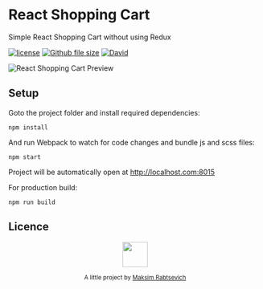 # React Shopping Cart

Simple React Shopping Cart without using Redux

[![license](https://img.shields.io/github/license/mashape/apistatus.svg)](https://github.com/sivadass/react-shopping-cart) [![Github file size](https://img.shields.io/github/size/webcaetano/craft/build/phaser-craft.min.js.svg)](https://github.com/sivadass/react-shopping-cart) [![David](https://img.shields.io/david/expressjs/express.svg)](https://github.com/sivadass/react-shopping-cart)

![React Shopping Cart Preview](https://res.cloudinary.com/sivadass/image/upload/v1494752103/gifs/react-shopping-cart.gif)

## Setup

Goto the project folder and install required dependencies:

```
npm install
```

And run Webpack to watch for code changes and bundle js and scss files:

```
npm start
```

Project will be automatically open at http://localhost.com:8015

For production build:

```
npm run build
```

## Licence

<p align="center"><img src="https://avatars0.githubusercontent.com/u/47046948?s=400&u=36182c0337c7199921a6d149eaf33bb77c12a1a9&v=4" width="50" height="50"/></p>
<p align="center">
<sub>A little project by <a href="http://www.jeffersonribeiro.com/">Maksim Rabtsevich</a></sub>
</p>
